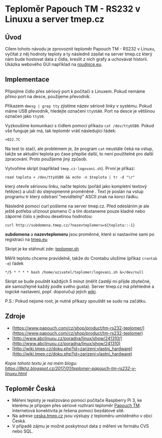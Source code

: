 Teploměr Papouch TM - RS232 v Linuxu a server tmep.cz
====

Úvod
----

Cílem tohoto návodu je zprovoznit teploměr Papouch TM - RS232 v Linuxu, vyčítat z něj hodnoty teploty a ty následně zasílat na server tmep.cz který nám bude hostovat data z čidla, kreslit z nich grafy a uchovávat historii. Ukázka webového GUI například na [roudnice.eu](http://www.roudnice.eu).

Implementace
---
Připojíme čidlo přes sériový port k počítači s Linuxem. Pokud nemáme přímo port na desce, použijeme převodník.

Příkazem `dmesg | grep tty` zjistíme název sériové linky v systému. Pokud máme USB převodník, hledejte označení `ttyUSB0`. Port na desce je většinou označen jako `ttyS0`.

Vyzkoušíme komunikaci s čidlem pomocí příkazu `cat /dev/ttyUSB0`. Pokud vše funguje jak má, tak teploměr vrátí následující řádek:

`+022.7C` 

Na test to stačí, ale problémem je, že program `cat` neustále čeká na vstup, takže se aktuální teplota po čase přepíše další, to není použitelné pro další zpracování. Proto použijeme jiný způsob.

Vytvoříme skript (například `tmep.cz-logovani.sh`). První je příkaz:

`read teplota < /dev/ttyUSB0 && echo -n $teplota | tr -d "\r"`

který otevře sériovou linku, načte teplotu (pořád jako kompletní textový řetězec) a uloží do stejnojmenné proměněné . Text je poslán na vstup programu tr který odstraní "neviditelný" ASCII znak na konci řádku.

Následně pomocí curl pošleme na server tmep.cz. Před odesláním je ale ještě potřeba uříznout písmeno C a tím dostaneme pouze kladné nebo záporné číslo s jednou desetinou hodnotou:

`curl http://subdomena.tmep.cz/?nazevteplomeru=${teplota::-1}`

**subdomena** a **nazevteplomeru** jsou proměnné, které si nastavíme sami po registraci na [tmep.eu](https://www.tmep.eu)

Skript je ke stáhnutí zde: [teplomer.sh](teplomer.sh)
 
Měřit teplotu chceme pravidelně, takže do Crontabu uložíme (příkaz `crontab -e`) řádek

`*/5 * * * * bash /home/uzivatel/teplomer/logovani.sh &>/dev/null`

Skript se bude pouštět každých 5 minut (měřit častěji mi přijde zbytečné, ale samozřejmě každý podle svého gusta). Server tmep.cz má přehledné a logické nastavení, popř. doporučuji jejich [wiki](http://wiki.tmep.cz/doku.php?id=cs:start).

P.S.: Pokud nejsme root, je nutné příkazy spouštět se sudo na začátku.

Zdroje
----
* [https://www.papouch.com/cz/shop/product/tm-rs232-teplomer/](https://www.papouch.com/cz/shop/product/tm-rs232-teplomer)
* [http://www.abclinuxu.cz/poradna/linux/show/241310/](http://www.abclinuxu.cz/poradna/linux/show/241310)
* [http://wiki.tmep.cz/doku.php?id=zarizeni:vlastni_hardware](http://wiki.tmep.cz/doku.php?id=zarizeni:vlastni_hardware)

*Kopie tohoto textu je na mém blogu: <https://8khz.blogspot.cz/2017/01/teplomer-papouch-tm-rs232-v-linuxu.html>*

Teploměr Česká
---------------
* Měření teploty je realizováno pomocí počítače Raspberry Pi 3, ke kterému je připojen přes sériové rozhraní teploměr [Papouch TM](https://www.papouch.com/cz/shop/product/tm-rs232-teplomer/). Internetová konektivita je řešena pomocí bezdátové sítě.
* Na adrese [ceska.tmep.cz](http://ceska.tmep.cz) jsou výstupy z teploměru umístěného v obci Česká.
* V případě zájmu je možné poskytnout data z měření ve formátu CVS nebo SQL.
